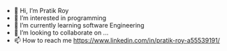 - 👋 Hi, I’m Pratik Roy
- 👀 I’m interested in programming
- 🌱 I’m currently learning software Engineering
- 💞️ I’m looking to collaborate on ...
- 📫 How to reach me https://www.linkedin.com/in/pratik-roy-a55539191/

<!---
roypratik0110/roypratik0110 is a ✨ special ✨ repository because its `README.md` (this file) appears on your GitHub profile.
You can click the Preview link to take a look at your changes.
--->
